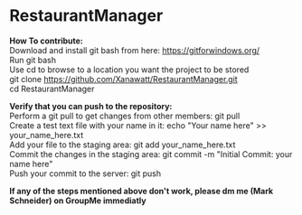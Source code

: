 # RestaurantManager

<b>How To contribute:</b>  
Download and install git bash from here: https://gitforwindows.org/  
Run git bash  
Use cd to browse to a location you want the project to be stored  
git clone https://github.com/Xanawatt/RestaurantManager.git  
cd RestaurantManager

<b>Verify that you can push to the repository:</b>  
Perform a git pull to get changes from other members: git pull  
Create a test text file with your name in it: echo "Your name here" >> your_name_here.txt  
Add your file to the staging area: git add your_name_here.txt  
Commit the changes in the staging area: git commit -m "Initial Commit: your name here"  
Push your commit to the server: git push  

<b>If any of the steps mentioned above don't work, please dm me (Mark Schneider) on GroupMe immediatly<b>

